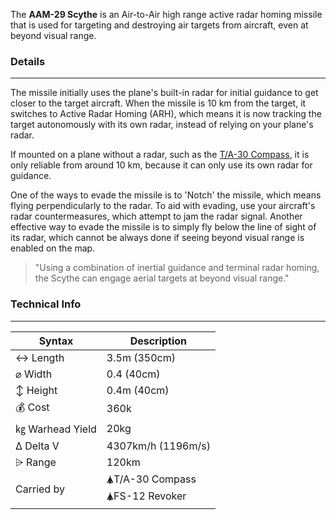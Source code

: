 The **AAM-29 Scythe** is an Air-to-Air high range active radar homing missile that is used for targeting and destroying air targets from aircraft, even at beyond visual range.

### Details
---

The missile initially uses the plane's built-in radar for initial guidance to get closer to the target aircraft. When the missile is 10 km from the target, it switches to Active Radar Homing (ARH), which means it is now tracking the target autonomously with its own radar, instead of relying on your plane's radar. 


If mounted on a plane without a radar, such as the [T/A-30 Compass](/w/TA-30), it is only reliable from around 10 km, because it can only use its own radar for guidance.

One of the ways to evade the missile is to 'Notch' the missile, which means flying perpendicularly to the radar. To aid with evading, use your aircraft's radar countermeasures, which attempt to jam the radar signal. Another effective way to evade the missile is to simply fly below the line of sight of its radar, which cannot be always done if seeing beyond visual range is enabled on the map. 

> "Using a combination of inertial guidance and terminal radar homing, the Scythe can engage aerial targets at beyond visual range."







### Technical Info
---



<span class="firstColumn">

| Syntax       | Description |
| -----------  | ----------- |
| ↔ Length       | 3.5m (350cm)       |
| ⌀ Width        | 0.4 (40cm)      |
| ↕ Height       | 0.4m (40cm)       |
| 💰 Cost         | 360k    |
| ㎏ Warhead Yield| 20kg        |
| Δ Delta V      | 4307km/h (1196m/s)       |
| ⩥ Range        | 120km       |
| Carried by        | 🛦T/A-30 Compass<br>🛦FS-12 Revoker  |




